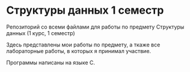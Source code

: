 # Структуры данных 1 семестр
Репозиторий со всеми файлами для работы по предмету Структуры данных (1 курс, 1 семестр)

Здесь представлены мои работы по предмету, а ткаже все лабораторные работы, 
в которых я принимал участвие.

Программы написаны на языке С.
